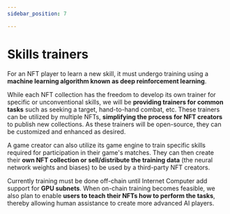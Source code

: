```yaml
---
sidebar_position: 7

---
```


# Skills trainers

For an NFT player to learn a new skill, it must undergo training using a **machine learning algorithm known as deep reinforcement learning**.

While each NFT collection has the freedom to develop its own trainer for specific or unconventional skills, we will be **providing trainers for common tasks** such as seeking a target, hand-to-hand combat, etc. These trainers can be utilized by multiple NFTs, **simplifying the process for NFT creators** to publish new collections. As these trainers will be open-source, they can be customized and enhanced as desired.

A game creator can also utilize its game engine to train specific skills required for participation in their game's matches. They can then create their **own NFT collection or sell/distribute the training data** (the neural network weights and biases) to be used by a third-party NFT creators.

Currently training must be done off-chain until Internet Computer add support for **GPU subnets**. When on-chain training becomes feasible, we also plan to enable **users to teach their NFTs how to perform the tasks**, thereby allowing human assistance to create more advanced AI players.